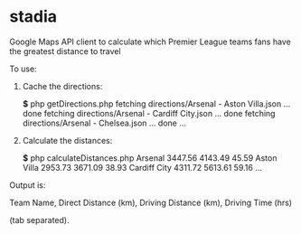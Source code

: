 stadia
======

Google Maps API client to calculate which Premier League teams fans have the greatest distance to travel

To use:

1) Cache the directions:

    **$** php getDirections.php
    fetching directions/Arsenal - Aston Villa.json … done
	fetching directions/Arsenal - Cardiff City.json … done
	fetching directions/Arsenal - Chelsea.json … done
	…

2) Calculate the distances:

    **$** php calculateDistances.php 
	Arsenal	3447.56	4143.49	45.59
	Aston Villa	2953.73	3671.09	38.93
	Cardiff City	4311.72	5613.61	59.16
	…
	
Output is:

Team Name, Direct Distance (km), Driving Distance (km), Driving Time (hrs)

(tab separated).